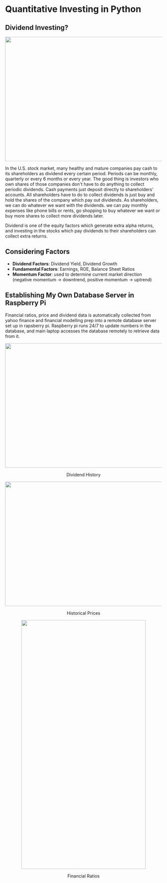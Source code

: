 # Quantitative Investing in Python

## Dividend Investing?

<p align="center">
  <img width="800" height="400" src="https://user-images.githubusercontent.com/41933169/115498299-53f0eb00-a23b-11eb-95f3-2f69c4439350.png">
</p>

In the U.S. stock market, many healthy and mature companies pay cash to its shareholders as dividend every certain period. Periods can be monthly, quarterly or every 6 months or every year. The good thing is investors who own shares of those companies don't have to do anything to collect periodic dividends. Cash payments just deposit directly to shareholders' accounts. All shareholders have to do to collect dividends is just buy and hold the shares of the company which pay out dividends. As shareholders, we can do whatever we want with the dividends. we can pay monthly expenses like phone bills or rents, go shopping to buy whatever we want or buy more shares to collect more dividends later.

Dividend is one of the equity factors which generate extra alpha returns, and investing in the stocks which pay dividends to their shareholders can collect extra returns.

## Considering Factors
- **Dividend Factors**: Dividend Yield, Dividend Growth
- **Fundamental Factors**: Earnings, ROE, Balance Sheet Ratios
- **Momentum Factor**: used to determine current market direction (negative momentum -> downtrend, positive momentum -> uptrend)

## Establishing My Own Database Server in Raspberry Pi

Financial ratios, price and dividend data is automatically collected from yahoo finance and financial modelling prep into a remote database server set up in rapsberry pi. Raspberry pi runs 24/7 to update numbers in the database, and main laptop accesses the database remotely to retrieve data from it.

<p align="center">
  <img width="800" height="400" src="https://user-images.githubusercontent.com/41933169/115794877-d0e7a600-a39c-11eb-83aa-192d74b15222.png">
</p>

<p align="center">
Dividend History
</p>

<p align="center">
  <img width="800" height="400" src="https://user-images.githubusercontent.com/41933169/115794919-e9f05700-a39c-11eb-8e6d-7ea7bcf22cb4.png">
</p>

<p align="center">
Historical Prices
</p>

<p align="center">
  <img width="400" height="800" src="https://user-images.githubusercontent.com/41933169/115794960-01c7db00-a39d-11eb-955a-9689c4a4f1de.png">
</p>

<p align="center">
Financial Ratios
</p>


